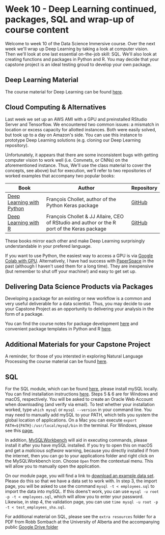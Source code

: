 # Week 10 - Deep Learning continued, packages, SQL and wrap-up of course content

Welcome to week 10 of the Data Science Immersive course. Over the next week we'll wrap up Deep Learning by taking a look at computer vision. Then we'll look at one last essential on-the-job skill: SQL. We'll also look at creating functions and packages in Python and R. You may decide that your capstone project is an ideal testing groud to develop your own package.

## Deep Learning Material

The course material for Deep Learning can be found [here](https://github.com/misk-data-science/misk-dl). 

## Cloud Computing & Alternatives

Last week we set up an AWS AMI with a GPU and preinstalled RStudio Server and Tensorflow. We encountered two common issues: a mismatch in location or excess capacity for allotted instances. Both were easily solved, but took up to a day on Amazon's side. You can use this instance to prototype Deep Learning solutions (e.g. cloning our Deep Learning repository).

Unfortunately, it appears that there are some inconsistent bugs with getting computer vision to work well (i.e. Convnets, or CNNs) on the aforementioned instance. Thus, We'll use the class material to cover the concepts, see above) but for execution, we'll refer to two repositories of worked examples that accompany two popular books:

| Book | Author | Repository |
|-----|--------|-----------|
| [Deep Learning with Python](https://www.manning.com/books/deep-learning-with-python) | François Chollet, author of the Python Keras package | [GitHub](https://github.com/fchollet/deep-learning-with-python-notebooks)
| [Deep Learning with R](https://www.manning.com/books/deep-learning-with-r) | François Chollet & JJ Allaire, CEO of RStudio and author or the R port of the Keras package | [GitHub](https://github.com/jjallaire/deep-learning-with-r-notebooks)

These books mirror each other and make Deep Learning surprisingly understandable in your prefered language. 

If you want to use Python, the easiest way to access a GPU is via [Google Colab with GPU](https://colab.research.google.com/notebooks/gpu.ipynb). Alternatively, I have had success with [PaperSpace](https://www.paperspace.com/) in the past (although I haven't used them for a long time). They are inexpensive (but remember to shut off your machine!) and easy to get set up.

## Delivering Data Science Products via Packages

Developing a package for an existing or new workflow is a common and very useful deliverable for a data scientist. Thus, you may decide to use your Capstone Project as an opportunity to delivering your analysis in the form of a package.

You can find the course notes for package development [here](https://github.com/misk-data-science/misk-packages) and convenient package templates in Python and R [here](https://github.com/misk-data-science/package-template).

## Additional Materials for your Capstone Project

A reminder, for those of you intersted in exploring Natural Language Processing the course material can be found [here](http://scavetta.academy/misk/nlp/0_main.html).

## SQL

For the SQL module, which can be found [here](http://scavetta.academy/misk/mlops/02_databases_sql.html), please install mySQL locally. You can find installation instructions [here](https://dev.mysql.com/doc/mysql-installation-excerpt/5.7/en/). Steps 5 & 6 are for Windows and macOS, respectively. You will be asked to create an Oracle Web Account when downloading  (and verify via email). To test whether your installation worked, type `which mysql` or `mysql --version` in your command line. You may need to manually add mySQL to your PATH, which tells you system the global location of applications. On a Mac you can execute `export PATH=${PATH}:/usr/local/mysql/bin` in the terminal. For Windows, please see this [page](https://dev.mysql.com/doc/mysql-windows-excerpt/8.0/en/mysql-installation-windows-path.html),

In addition, [MySQLWorkbench](https://www.mysql.com/products/workbench/) will aid in executing commands, please install it after you have mySQL installed. If you try to open this on macOS and get a _malicious software_ warning, because you directly installed if from the internet, then you can go to your applications folder and right click on the MySQLWorkbench icon. Choose `Open` from the contextual menu. This will allow you to manually open the application.

On our module page, you will find a link to [download an example data set](https://dev.mysql.com/doc/employee/en/). Please do this so that we have a data set to work with. In step 3, the import page, you will be asked to use the command `mysql -t < employees.sql` to import the data into mySQL. If this doens't work, you can use `mysql -u root -p -t < employees.sql`, which will allow you to enter your password. Likewise, in step 4, the validation page, you can use `time mysql -u root -p -t < test_employees_sha.sql`.

For additional material on SQL, please see the `extra resources` folder for a PDF from Robb Sombach at the University of Alberta and the accompanying public [Google Drive folder](https://drive.google.com/drive/folders/1WPsdfOOlQIAWTFnOHLBtSYujrX_G4xDl) 
